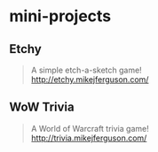 # mini-projects
## Etchy
> A simple etch-a-sketch game!  
 http://etchy.mikejferguson.com/  
 
## WoW Trivia
> A World of Warcraft trivia game!  
 http://trivia.mikejferguson.com/  
